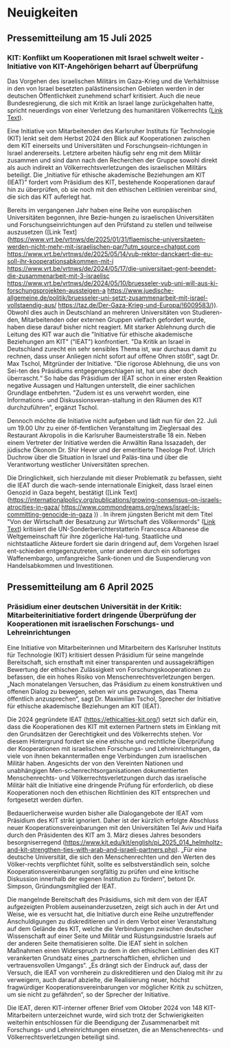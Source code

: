 # Neuigkeiten

## Pressemitteilung am 15 Juli 2025

### KIT: Konflikt um Kooperationen mit Israel schwelt weiter - Initiative von KIT-Angehörigen beharrt auf Überprüfung

Das Vorgehen des israelischen Militärs im Gaza-Krieg und die Verhältnisse in den von Israel besetzten palästinensischen Gebieten werden in der deutschen Öffentlichkeit zunehmend scharf kritisiert. Auch die neue Bundesregierung, die sich mit Kritik an Israel lange zurückgehalten hatte, spricht neuerdings von einer Verletzung des humanitären Völkerrechts ([Link Text](https://www.tagesschau.de/inland/innenpolitik/merz-israel-kritik-100.html)).

Eine Initiative von Mitarbeitenden des Karlsruher Instituts für Technologie (KIT) lenkt seit dem Herbst 2024 den Blick auf Kooperationen zwischen dem KIT einerseits und Universitäten und Forschungsein-richtungen in Israel andererseits. Letztere arbeiten häufig sehr eng mit dem Militär zusammen und sind dann nach den Recherchen der Gruppe sowohl direkt als auch indirekt  an Völkerrechtsverletzungen des israelischen Militärs beteiligt. Die „Initiative für ethische akademische Beziehungen am KIT (IEAT)" fordert vom Präsidium des KIT, bestehende Kooperationen darauf hin zu überprüfen, ob sie noch mit den ethischen Leitlinien vereinbar sind, die sich das KIT auferlegt hat.

Bereits im vergangenen Jahr haben eine Reihe von europäischen Universitäten begonnen, ihre Bezie-hungen zu israelischen Universitäten und Forschungseinrichtungen auf den Prüfstand zu stellen und teilweise auszusetzen ([Link Text](https://www.vrt.be/vrtnws/de/2025/01/31/flaemische-universitaeten-werden-nicht-mehr-mit-israelischen-par/?utm_source=chatgpt.com
https://www.vrt.be/vrtnws/de/2025/05/14/vub-rektor-danckaert-die-eu-soll-ihr-kooperationsabkommen-mit-i
https://www.vrt.be/vrtnws/de/2024/05/17/die-universitaet-gent-beendet-die-zusammenarbeit-mit-3-israelisc
https://www.vrt.be/vrtnws/de/2024/05/10/bruesseler-vub-uni-will-aus-ki-forschungsprojekten-aussteigen-a
https://www.juedische-allgemeine.de/politik/bruesseler-uni-setzt-zusammenarbeit-mit-israel-vollstaendig-aus/
https://taz.de/Der-Gaza-Krieg-und-Europa/!6009583/)). Obwohl dies auch in Deutschland an mehreren Universitäten von Studieren-den, Mitarbeitenden oder externen Gruppen vielfach gefordert wurde, haben diese darauf bisher nicht reagiert. Mit starker Ablehnung  durch die Leitung des KIT war auch die "Initiative für ethische akademische Beziehungen am KIT" ("IEAT") konfrontiert. "Da Kritik an Israel in Deutschland zurecht ein sehr sensibles Thema ist, war durchaus damit zu rechnen, dass unser Anliegen nicht sofort auf offene Ohren stößt", sagt Dr. Max Tschol, Mitgründer der Initiative. "Die rigorose Ablehnung, die uns von Sei-ten des Präsidiums entgegengeschlagen ist, hat uns aber doch überrascht.“ So habe das Präsidium der IEAT schon in einer ersten Reaktion negative Aussagen und Haltungen unterstellt, die einer sachlichen Grundlage entbehrten. "Zudem ist es uns verwehrt worden, eine Informations- und Diskussionsveran-staltung in den Räumen des KIT durchzuführen", ergänzt Tschol. 

Dennoch möchte die Initiative nicht aufgeben und lädt nun für den 22. Juli um 19.00 Uhr zu einer öf-fentlichen Veranstaltung im Zieglersaal des Restaurant Akropolis in die Karlsruher Baumeisterstraße 18 ein. Neben einem Vertreter der Initiative werden die Anwältin Rana Issazadeh, der jüdische Ökonom Dr. Shir Hever und der emeritierte Theologe Prof. Ulrich Duchrow über die Situation in Israel und Paläs-tina und über die Verantwortung westlicher Universitäten sprechen.

Die Dringlichkeit, sich hierzulande mit dieser Problematik zu  befassen, sieht die IEAT durch die wach-sende internationale Einigkeit, dass Israel einen Genozid in Gaza begeht, bestätigt ([Link Text](https://internationalpolicy.org/publications/growing-consensus-on-israels-atrocities-in-gaza/
https://www.commondreams.org/news/israel-is-committing-genocide-in-gaza
 )) . In ihrem jüngsten Bericht mit dem Titel "Von der Wirtschaft der Besatzung zur Wirtschaft des Völkermords" ([Link Text](https://www.ohchr.org/en/documents/country-reports/ahrc5923-economy-occupation-economy-genocide-report-special-rapporteur)) kritisiert die UN-Sonderberichterstatterin Francesca Albanese die Weltgemeinschaft für ihre zögerliche Hal-tung. Staatliche und nichtstaatliche Akteure fordert sie darin dringend auf, dem Vorgehen Israel ent-schieden entgegenzutreten, unter anderem durch ein sofortiges Waffenembargo, umfangreiche Sank-tionen und die Suspendierung von Handelsabkommen und Investitionen.  



## Pressemitteilung am 6 April 2025

### Präsidium einer deutschen Universität in der Kritik: Mitarbeiterinitiative fordert dringende Überprüfung der Kooperationen mit israelischen Forschungs- und Lehreinrichtungen

Eine Initiative von Mitarbeiterinnen und Mitarbeitern des Karlsruher Instituts für Technologie (KIT) kritisiert dessen Präsidium für seine mangelnde Bereitschaft, sich ernsthaft mit einer transparenten und aussagekräftigen Bewertung der ethischen Zulässigkeit von Forschungskooperationen zu befassen, die ein hohes Risiko von Menschenrechtsverletzungen bergen. „Nach monatelangen Versuchen, das Präsidium zu einem konstruktiven und offenen Dialog zu bewegen, sehen wir uns gezwungen, das Thema öffentlich anzusprechen“, sagt Dr. Maximilian Tschol, Sprecher der Initiative für ethische akademische Beziehungen am KIT (IEAT).

Die 2024 gegründete IEAT (https://ethicalties-kit.org/) setzt sich dafür ein, dass die Kooperationen des KIT mit externen Partnern stets im Einklang mit den Grundsätzen der Gerechtigkeit und des Völkerrechts stehen. Vor diesem Hintergrund fordert sie eine ethische und rechtliche Überprüfung der Kooperationen mit israelischen Forschungs- und Lehreinrichtungen, da viele von ihnen bekanntermaßen enge Verbindungen zum israelischen Militär haben. Angesichts der von den Vereinten Nationen und unabhängigen Men-schenrechtsorganisationen dokumentierten Menschenrechts- und Völkerrechtsverletzungen durch das israelische Militär hält die Initiative eine dringende Prüfung für erforderlich, ob diese Kooperationen noch den ethischen Richtlinien des KIT entsprechen und fortgesetzt werden dürfen.

Bedauerlicherweise wurden bisher alle Dialogangebote der IEAT vom Präsidium des KIT strikt ignoriert. Daher ist der kürzlich erfolgte Abschluss neuer Kooperationsvereinbarungen mit den Universitäten Tel Aviv und Haifa durch den Präsidenten des KIT am 3. März dieses Jahres besonders besorgniserregend (https://www.kit.edu/kit/english/pi_2025_014_helmholtz-and-kit-strengthen-ties-with-arab-and-israeli-partners.php). „Für eine deutsche Universität, die sich den Menschenrechten und den Werten des Völker-rechts verpflichtet fühlt, sollte es selbstverständlich sein, solche Kooperationsvereinbarungen sorgfältig zu prüfen und eine kritische Diskussion innerhalb der eigenen Institution zu fördern“, betont Dr. Simpson, Gründungsmitglied der IEAT.

Die mangelnde Bereitschaft des Präsidiums, sich mit dem von der IEAT aufgezeigten Problem auseinanderzusetzen, zeigt sich auch in der Art und Weise, wie es versucht hat, die Initiative durch eine Reihe unzutreffender Anschuldigungen zu diskreditieren und in dem Verbot einer Veranstaltung auf dem Gelände des KIT, welche die Verbindungen zwischen deutscher Wissenschaft auf einer Seite und Militär und Rüstungsindustrie Israels auf der anderen Seite thematisieren sollte. Die IEAT sieht in solchen Maßnahmen einen Widerspruch zu dem in den ethischen Leitlinien des KIT verankerten Grundsatz eines „partnerschaftlichen, ehrlichen und vertrauensvollen Umgangs“. „Es drängt sich der Eindruck auf, dass der Versuch, die IEAT von vornherein zu diskreditieren und den Dialog mit ihr zu verweigern, auch darauf abzielte, die Realisierung neuer, höchst fragwürdiger Kooperationsvereinbarungen vor möglicher Kritik zu schützen, um sie nicht zu gefährden“, so der Sprecher der Initiative.

Die IEAT, deren KIT-interner offener Brief vom Oktober 2024 von 148 KIT-Mitarbeitern unterzeichnet wurde, wird sich trotz der Schwierigkeiten weiterhin entschlossen für die Beendigung der Zusammenarbeit mit Forschungs- und Lehreinrichtungen einsetzen, die an Menschenrechts- und Völkerrechtsverletzungen beteiligt sind.